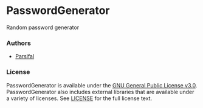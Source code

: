 # PasswordGenerator

Random password generator

### Authors

- [Parsifal](https://github.com/Parsifal)

### License

PasswordGenerator is available under the [GNU General Public License v3.0](LICENSE). PasswordGenerator also includes external libraries that are available under a variety of licenses. See [LICENSE](LICENSE) for the full license text.
